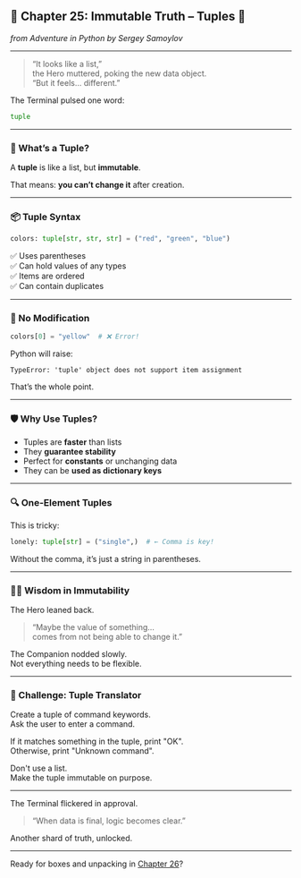 ## 🧊 Chapter 25: Immutable Truth – Tuples 🔐  
*from *Adventure in Python* by Sergey Samoylov*

---

> “It looks like a list,”  
> the Hero muttered, poking the new data object.  
> “But it feels... different.”

The Terminal pulsed one word:  
```python
tuple
```

---

### 🧱 What’s a Tuple?

A **tuple** is like a list, but **immutable**.

That means: **you can’t change it** after creation.

---

### 📦 Tuple Syntax

```python
colors: tuple[str, str, str] = ("red", "green", "blue")
```

✅ Uses parentheses  
✅ Can hold values of any types  
✅ Items are ordered  
✅ Can contain duplicates

---

### 🚫 No Modification

```python
colors[0] = "yellow"  # ❌ Error!
```

Python will raise:

```text
TypeError: 'tuple' object does not support item assignment
```

That’s the whole point.

---

### 🛡 Why Use Tuples?

- Tuples are **faster** than lists  
- They **guarantee stability**  
- Perfect for **constants** or unchanging data  
- They can be **used as dictionary keys**

---

### 🔍 One-Element Tuples

This is tricky:

```python
lonely: tuple[str] = ("single",)  # ← Comma is key!
```

Without the comma, it’s just a string in parentheses.

---

### 🧙‍♂️ Wisdom in Immutability

The Hero leaned back.

> “Maybe the value of something…  
> comes from not being able to change it.”

The Companion nodded slowly.  
Not everything needs to be flexible.

---

### 🎯 Challenge: Tuple Translator

Create a tuple of command keywords.  
Ask the user to enter a command.

If it matches something in the tuple, print "OK".  
Otherwise, print "Unknown command".

Don't use a list.  
Make the tuple immutable on purpose.

---

The Terminal flickered in approval.

> “When data is final, logic becomes clear.”

Another shard of truth, unlocked.

---

Ready for boxes and unpacking in [Chapter 26](Chapter_26.md)?
